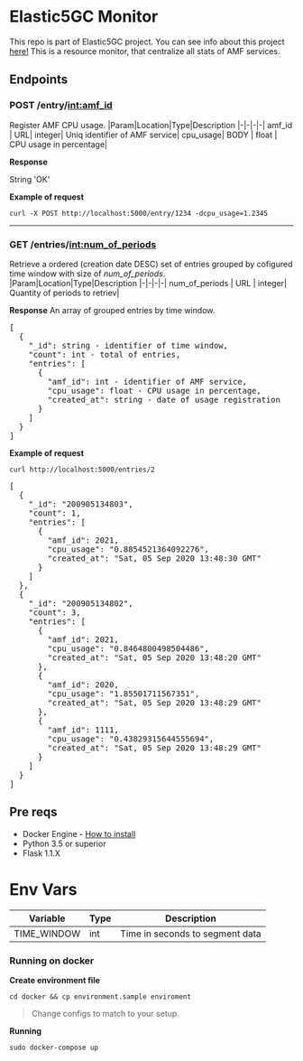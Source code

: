 # Elastic5GC Monitor
This repo is part of Elastic5GC project. You can see info about this project [here!](#)
This is a resource monitor, that centralize all stats of AMF services.

## Endpoints
### POST /entry/<int:amf_id>
Register AMF CPU usage.
|Param|Location|Type|Description
|-|-|-|-|
amf_id | URL| integer| Uniq identifier of AMF service|
cpu_usage| BODY | float | CPU usage in percentage|

**Response**

String 'OK'

**Example of request**

``curl -X POST http://localhost:5000/entry/1234 -dcpu_usage=1.2345``

----

### GET /entries/<int:num_of_periods>
Retrieve a ordered (creation date DESC) set of entries grouped by cofigured time window with size of *num_of_periods*.
|Param|Location|Type|Description
|-|-|-|-|
num_of_periods | URL | integer| Quantity of periods to retriev|

**Response**
An array of grouped entries by time window.
<pre>
[
  {
    "_id": string - identifier of time window,
    "count": int - total of entries,
    "entries": [
      {
        "amf_id": int - identifier of AMF service,
        "cpu_usage": float - CPU usage in percentage,
        "created_at": string - date of usage registration
      }
    ]
  }
]
</pre>

**Example of request**

``curl http://localhost:5000/entries/2``

<pre>
[
  {
    "_id": "200905134803",
    "count": 1,
    "entries": [
      {
        "amf_id": 2021,
        "cpu_usage": "0.8854521364092276",
        "created_at": "Sat, 05 Sep 2020 13:48:30 GMT"
      }
    ]
  },
  {
    "_id": "200905134802",
    "count": 3,
    "entries": [
      {
        "amf_id": 2021,
        "cpu_usage": "0.8464800498504486",
        "created_at": "Sat, 05 Sep 2020 13:48:20 GMT"
      },
      {
        "amf_id": 2020,
        "cpu_usage": "1.85501711567351",
        "created_at": "Sat, 05 Sep 2020 13:48:29 GMT"
      },
      {
        "amf_id": 1111,
        "cpu_usage": "0.43829315644555694",
        "created_at": "Sat, 05 Sep 2020 13:48:29 GMT"
      }
    ]
  }
]
</pre>

## Pre reqs
* Docker Engine - [How to install](https://docs.docker.com/engine/install/)
* Python 3.5 or superior
* Flask 1.1.X

# Env Vars
|Variable|Type|Description|
|-|-|-|
|TIME_WINDOW| int | Time in seconds to segment data|


### Running on docker
**Create environment file**

``cd docker && cp environment.sample enviroment``
>Change configs to match to your setup.

**Running**

``sudo docker-compose up``
